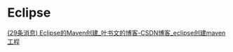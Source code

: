 # Eclipse

[(29条消息) Eclipse的Maven创建_叶书文的博客-CSDN博客_eclipse创建maven工程](https://blog.csdn.net/qq_57391513/article/details/123826378)

‍
